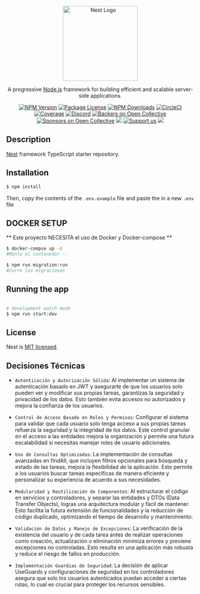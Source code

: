 <p align="center">
  <a href="http://nestjs.com/" target="blank"><img src="https://nestjs.com/img/logo-small.svg" width="200" alt="Nest Logo" /></a>
</p>

[circleci-image]: https://img.shields.io/circleci/build/github/nestjs/nest/master?token=abc123def456
[circleci-url]: https://circleci.com/gh/nestjs/nest

  <p align="center">A progressive <a href="http://nodejs.org" target="_blank">Node.js</a> framework for building efficient and scalable server-side applications.</p>
    <p align="center">
<a href="https://www.npmjs.com/~nestjscore" target="_blank"><img src="https://img.shields.io/npm/v/@nestjs/core.svg" alt="NPM Version" /></a>
<a href="https://www.npmjs.com/~nestjscore" target="_blank"><img src="https://img.shields.io/npm/l/@nestjs/core.svg" alt="Package License" /></a>
<a href="https://www.npmjs.com/~nestjscore" target="_blank"><img src="https://img.shields.io/npm/dm/@nestjs/common.svg" alt="NPM Downloads" /></a>
<a href="https://circleci.com/gh/nestjs/nest" target="_blank"><img src="https://img.shields.io/circleci/build/github/nestjs/nest/master" alt="CircleCI" /></a>
<a href="https://coveralls.io/github/nestjs/nest?branch=master" target="_blank"><img src="https://coveralls.io/repos/github/nestjs/nest/badge.svg?branch=master#9" alt="Coverage" /></a>
<a href="https://discord.gg/G7Qnnhy" target="_blank"><img src="https://img.shields.io/badge/discord-online-brightgreen.svg" alt="Discord"/></a>
<a href="https://opencollective.com/nest#backer" target="_blank"><img src="https://opencollective.com/nest/backers/badge.svg" alt="Backers on Open Collective" /></a>
<a href="https://opencollective.com/nest#sponsor" target="_blank"><img src="https://opencollective.com/nest/sponsors/badge.svg" alt="Sponsors on Open Collective" /></a>
  <a href="https://paypal.me/kamilmysliwiec" target="_blank"><img src="https://img.shields.io/badge/Donate-PayPal-ff3f59.svg"/></a>
    <a href="https://opencollective.com/nest#sponsor"  target="_blank"><img src="https://img.shields.io/badge/Support%20us-Open%20Collective-41B883.svg" alt="Support us"></a>
  <a href="https://twitter.com/nestframework" target="_blank"><img src="https://img.shields.io/twitter/follow/nestframework.svg?style=social&label=Follow"></a>
</p>
  <!--[![Backers on Open Collective](https://opencollective.com/nest/backers/badge.svg)](https://opencollective.com/nest#backer)
  [![Sponsors on Open Collective](https://opencollective.com/nest/sponsors/badge.svg)](https://opencollective.com/nest#sponsor)-->

## Description

[Nest](https://github.com/nestjs/nest) framework TypeScript starter repository.

## Installation

```bash
$ npm install
```

Then, copy the contents of the `.env.example` file and paste the in a new `.env` file

## DOCKER SETUP

** Este proyecto NECESITA el uso de Docker y Docker-compose **

```bash
$ docker-compse up -d
#Monta el contenedor --

$ npm run migration:run
#Corre las migraciones
```

## Running the app

```bash

# development watch mode
$ npm run start:dev

```

## License

Nest is [MIT licensed](LICENSE).

## Decisiones Técnicas

- `Autenticación y Autorización Sólida`: Al implementar un sistema de autenticación basado en JWT y asegurarte de que los usuarios solo pueden ver y modificar sus propias tareas, garantizas la seguridad y privacidad de los datos. Esto también evita accesos no autorizados y mejora la confianza de los usuarios.

- `Control de Acceso Basado en Roles y Permisos`: Configurar el sistema para validar que cada usuario solo tenga acceso a sus propias tareas refuerza la seguridad y la integridad de los datos. Este control granular en el acceso a las entidades mejora la organización y permite una futura escalabilidad si necesitas manejar roles de usuario adicionales.

- `Uso de Consultas Optimizadas`: La implementación de consultas avanzadas en findAll, que incluyen filtros opcionales para búsqueda y estado de las tareas, mejora la flexibilidad de la aplicación. Esto permite a los usuarios buscar tareas específicas de manera eficiente y personalizar su experiencia de acuerdo a sus necesidades.

- `Modularidad y Reutilización de Componentes`: Al estructurar el código en servicios y controladores, y separar las entidades y DTOs (Data Transfer Objects), logras una arquitectura modular y fácil de mantener. Esto facilita la futura extensión de funcionalidades y la reducción de código duplicado, optimizando el tiempo de desarrollo y mantenimiento.

- `Validación de Datos y Manejo de Excepciones`: La verificación de la existencia del usuario y de cada tarea antes de realizar operaciones como creación, actualización o eliminación minimiza errores y previene excepciones no controladas. Esto resulta en una aplicación más robusta y reduce el riesgo de fallos en producción.

- `Implementación Guardias de Seguridad`: La decisión de aplicar UseGuards y configuraciones de seguridad en los controladores asegura que solo los usuarios autenticados puedan acceder a ciertas rutas, lo cual es crucial para proteger los recursos sensibles.
